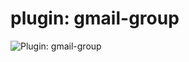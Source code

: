 plugin: gmail-group
=

![Plugin: gmail-group](https://raw.github.com/brownman/do_for_others_first/develop/src/do-for-others-first/plugins/gmail-group/tutorial/google-group.gif)
